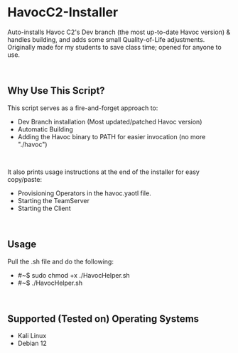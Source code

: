 # HavocC2-Installer 
Auto-installs Havoc C2's Dev branch (the most up-to-date Havoc version) &amp; handles building, and adds some small Quality-of-Life adjustments. Originally made for my students to save class time; opened for anyone to use.

&nbsp;

## Why Use This Script?
This script serves as a fire-and-forget approach to:
- Dev Branch installation (Most updated/patched Havoc version)
- Automatic Building
- Adding the Havoc binary to PATH for easier invocation (no more "./havoc")

&nbsp; 

It also prints usage instructions at the end of the installer for easy copy/paste:
- Provisioning Operators in the havoc.yaotl file.
- Starting the TeamServer
- Starting the Client

&nbsp;

## Usage
Pull the .sh file and do the following:
- #~$ sudo chmod +x ./HavocHelper.sh
- #~$ ./HavocHelper.sh

&nbsp;

## Supported (Tested on) Operating Systems
- Kali Linux
- Debian 12



